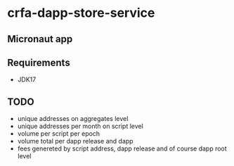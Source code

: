 # crfa-dapp-store-service

## Micronaut app

## Requirements
- JDK17

## TODO
- unique addresses on aggregates level
- unique addresses per month on script level
- volume per script per epoch
- volume total per dapp release and dapp
- fees genereted by script address, dapp release and of course dapp root level